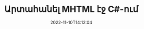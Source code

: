 ---
############################# Static ############################
layout: "auto-gen-merger"
date: 2022-11-10T14:12:04
draft: false
otherformats: odp ods odt one otp ott pdf pps ppsx ppt pptx rtf tex vdx vsdm vsdx

############################# Head ############################
head_title: "Արտահանել MHTML էջ C#-ում"
head_description: "Արագ հանեք էջերը MHTML ֆայլից C#-ում: Պահպանեք ընտրված էջերը պարունակող նոր փաստաթուղթը՝ օգտագործելով փաստաթղթերի միաձուլման API:"

############################# Header ############################
title: "Արտահանել MHTML էջ C#-ում"
description: "Հանեք MHTML էջեր .NET կոդով մի քանի տողով:"
bg_image: "https://cms.admin.containerize.com/templates/aspose/App_Themes/V3/images/bg/header1.png"
bg_overlay: false
button:
    enable: true
    icon: "fas fa-arrow-down"
    label: "Ներբեռնեք անվճար փորձաշրջան"
    link: "https://downloads.groupdocs.com/merger/net"

############################# SubMenu ############################
submenu:
    enable: true

    left:
        img_alt: "GroupDocs.Merger for .NET"
        image: "https://cms.admin.containerize.com/templates/groupdocs/images/product-logos/90x90-noborder/groupdocs-merger-net.png"
        product: "GroupDocs.Merger"
        platform: ".NET"

    middle:
        button:

            # button loop
            - link: "https://apireference.groupdocs.com/merger/net"
              text: "API հղում"

            # button loop
            - link: "https://github.com/groupdocs-merger"
              text: "Կոդի օրինակներ"

            # button loop
            - link: "https://products.groupdocs.app/merger/family"
              text: "Կենդանի Դեմոներ"

            # button loop
            - link: "https://purchase.groupdocs.com/pricing/merger/net"
              text: "Գնագոյացում"

    right:
        link_download: "https://downloads.groupdocs.com/merger"
        link_learn: "https://docs.groupdocs.com/merger/net"
        link_buy: "https://purchase.groupdocs.com"

############################# About ############################
about:
    enable: true
    title: "GroupDocs.Merger for .NET API-ի մասին"
    content: |
        [GroupDocs.Merger for .NET](/hy/merger/net/) առաջարկում է պարզ լուծում` անվտանգ միաձուլվելու և բաժանելու փաստաթղթերի լայն շրջանակի, ներառյալ PDF, Microsoft Office (Word, Excel, PowerPoint): , OneNote), OpenDocument, HTML, պատկերներ և շատ ուրիշներ .NET հավելվածներում: Կոդից ընդամենը մի քանի տող ավելացնելով, կատարեք փաստաթղթերի մի քանի գործողություններ, ինչպիսիք են տեղափոխել, հեռացնել, պտտել, փոխանակել, հանել կամ փոխել փաստաթղթերի էջերի կողմնորոշումը: Փաստաթղթերի միաձուլման API-ն աջակցում է նաև փաստաթղթերի էջերի նախադիտումը որպես պատկեր՝ փաստաթղթի կառուցվածքը, ձևաչափումը և էջի բովանդակությունը վերլուծելու համար:
        
        GroupDocs.Merger API-ն ճիշտ ընտրություն է կորպորատիվ լուծումների համար, որոնք կարիք ունեն ֆայլերի էջի արդյունահանման գործառույթների: Այս API-ները լավ աջակցվում են բոլոր հիմնական օպերացիոն համակարգերում և հարթակներում, ներառյալ {{Runtime}}:

############################# Steps ############################
steps:
    enable: true
    title_left: "Արտահանել MHTML ֆայլի էջեր .NET-ում"
    content_left: |
        [GroupDocs.Merger for .NET](/hy/merger/net/) հեշտացնում է C# մշակողների համար ցանկալի էջերը հանել MHTML ֆայլից և պահպանել այն որպես ընտրված էջերը պարունակող նոր ֆայլ՝ կատարելով մի քանի հեշտ քայլ:
        
        * Նախաձեռնեք **ExtractOptions** էջերի համարները, որոնք պետք է հայտնվեն ստացված փաստաթղթում:
        * Ստեղծեք **Merger** նոր օրինակ և փոխանցեք աղբյուրի փաստաթղթի ուղին որպես կոնստրուկտորի պարամետր:
        * Զանգահարեք **ExtractPages** և փոխանցեք **ExtractOptions** օբյեկտը:
        * Զանգահարեք **Պահպանել** և նշեք ֆայլի ուղին՝ ստացված փաստաթուղթը պահպանելու համար:

    title_right: "Համակարգի պահանջները"
    content_right: |
        GroupDocs.Merger for .NET API-ներն աջակցվում են բոլոր հիմնական հարթակներում և օպերացիոն համակարգերում: Նախքան ստորև նշված կոդը գործարկելը, խնդրում ենք համոզվել, որ ձեր համակարգում տեղադրված են հետևյալ նախադրյալները.

        * Օպերացիոն համակարգեր՝ Microsoft Windows, Linux, MacOS
        * Զարգացման միջավայրեր՝ Visual Studio, Xamarin, MonoDevelop
        * Շրջանակներ: .NET Framework, .NET Standard, .NET Core, Mono
        * Ներբեռնեք GroupDocs.Merger for .NET-ի վերջին տարբերակը [NuGet](https://www.nuget.org/packages/groupdocs.merger)
         
    code: |
     {{% merger/additional-styles %}}
     {{< merger/code-merger title="Ինչպես հանել MHTML ֆայլի էջեր՝ օգտագործելով C# օրինակ կոդը">}}

        ```csharp    
        // Արտահանեք MHTML ֆայլի էջեր՝ օգտագործելով GroupDocs.Merger API
        // Նախաձեռնեք ExtractOptions դասը ընտրված էջերի համարներով
        ExtractOptions extractOptions = new ExtractOptions(new int[] { 2, 5 });

        // Ակնթարթային միաձուլում MHTML փաստաթղթով
        using (Merger merger = new Merger("input.mhtml"))
          {
            // Զանգահարեք ExtractPages մեթոդը և փոխանցեք ExtractOptions օբյեկտը դրան
            merger.ExtractPages(extractOptions);
    
            // Զանգահարեք Save մեթոդը՝ ելքային փաստաթուղթը հանված էջերով պահպանելու համար
            merger.Save("output.mhtml");
          }
        ```
     {{< /merger/code-merger >}}

############################# Demos ############################
demos:
    enable: true
    title: "Կենդանի ցուցադրություններ. հանեք MHTML էջեր առցանց"
    content: |
       Հանեք MHTML ֆայլի էջեր հենց հիմա՝ այցելելով [GroupDocs.Merger Live Demos](https://products.groupdocs.app/splitter/exttract-pages/mhtml) կայքը:
       Կենդանի ցուցադրությունն ունի հետևյալ առավելությունները.
        
############################# About Formats ############################
about_formats:
    enable: true

############################# More Formats ############################
more_formats:
    enable: true
    title: "Քաղեք էջերը փաստաթղթերի այլ ձևաչափերից"
    content: |
        .NET փաստաթղթերը միաձուլվում և բաժանվում են API ֆայլերի ձևաչափերի և պատկերների համար: Քաղեք ֆայլի հայտնի ձևաչափերից մի քանիսը, ինչպես նշված է ստորև:

############################# Back to top ###############################
back_to_top:
    enable: true
---